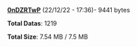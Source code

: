 [**0nDZRTwP**](/data/0nDZRTwP.txt) (22/12/22 - 17:36)- 9441 bytes

**Total Datas**: 1219

**Total Size**: 7.54 MB / 7.5 MB